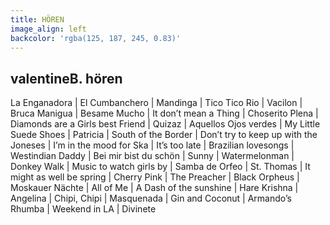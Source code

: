 ```yaml
---
title: HÖREN
image_align: left
backcolor: 'rgba(125, 187, 245, 0.83)'
---
```


##  valentineB.  hören
La Enganadora | El Cumbanchero | Mandinga | Tico Tico Rio | Vacilon | Bruca  Manigua | Besame Mucho | It don’t mean a Thing | Choserito Plena | Diamonds are a Girls best Friend | Quizaz | Aquellos Ojos verdes | My Little Suede Shoes | Patricia | South of the Border | Don’t try to keep up with the Joneses | I’m in the mood for Ska | It’s too late | Brazilian lovesongs | Westindian Daddy | Bei mir bist du schön | Sunny | Watermelonman | Donkey Walk | Music to watch girls by | Samba de Orfeo | St. Thomas | It might as well be spring | Cherry  Pink | The  Preacher | Black Orpheus | Moskauer Nächte | All of Me | A Dash of the sunshine | Hare Krishna | Angelina | Chipi, Chipi | Masquenada | Gin and Coconut | Armando’s Rhumba | Weekend in LA | Divinete